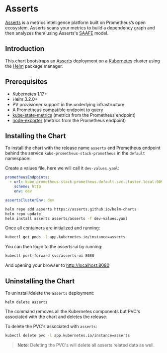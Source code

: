 # Asserts

[Asserts](http://www.asserts.ai) is a metrics intelligence platform built on Prometheus’s open ecosystem. Asserts scans your metrics to build a dependency graph and then analyzes them using Asserts's [SAAFE](https://docs.asserts.ai/understanding-saafe-model) model.

## Introduction

This chart bootstraps an [Asserts](https://www.asserts.ai) deployment on a [Kubernetes](https://kubernetes.io) cluster using the [Helm](https://helm.sh) package manager.

## Prerequisites

- Kubernetes 1.17+
- Helm 3.2.0+
- PV provisioner support in the underlying infrastructure
- A Prometheus compatible endpoint to query
- [kube-state-metrics](https://github.com/prometheus-community/helm-charts/tree/main/charts/kube-state-metrics) (metrics from the Prometheus endpoint)
- [node-exporter](https://github.com/prometheus-community/helm-charts/tree/main/charts/prometheus-node-exporter) (metrics from the Prometheus endpoint)

## Installing the Chart

To install the chart with the release name `asserts` and Prometheus endpoint behind the service `kube-prometheus-stack-prometheus` in the `default` namespace:

Create a values file, here we will call it `dev-values.yaml`:

```yaml
prometheusEndpoints:
  - url: kube-prometheus-stack-prometheus.default.svc.cluster.local:9090
    scheme: http
    env: dev

assertsClusterEnv: dev
```

```bash
helm repo add asserts https://asserts.github.io/helm-charts
helm repo update
helm install asserts asserts/asserts -f dev-values.yaml
```

Once all containers are initialized and running:

```bash
kubectl get pods -l app.kubernetes.io/instance=asserts
```

You can then login to the asserts-ui by running:

```bash
kubectl port-forward svc/asserts-ui 8080
```

And opening your browser to [http://localhost:8080](http://localhost:8080)

## Uninstalling the Chart

To uninstall/delete the `asserts` deployment:

```console
helm delete asserts
```

The command removes all the Kubernetes components but PVC's associated with the chart and deletes the release.

To delete the PVC's associated with `asserts`:

```bash
kubectl delete pvc -l app.kubernetes.io/instance=asserts
```

> **Note**: Deleting the PVC's will delete all asserts related data as well.


